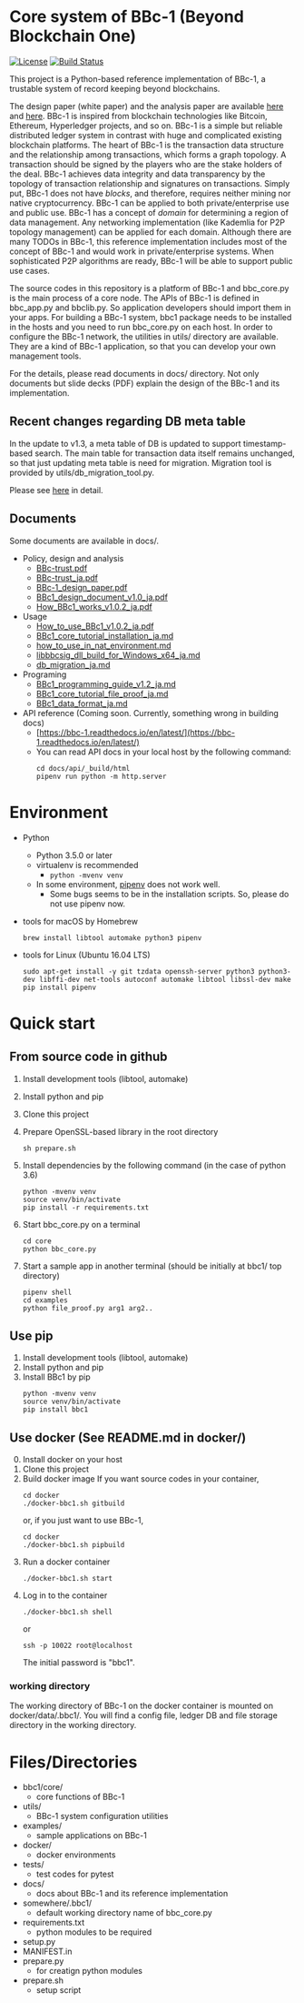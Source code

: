 Core system of BBc-1 (Beyond Blockchain One)
===========================================
[![License](https://img.shields.io/badge/License-Apache%202.0-blue.svg)](https://opensource.org/licenses/Apache-2.0)
[![Build Status](https://travis-ci.org/beyond-blockchain/bbc1.svg?branch=develop)](https://travis-ci.org/beyond-blockchain/bbc1)

This project is a Python-based reference implementation of BBc-1, a trustable system of record keeping beyond blockchains.

The design paper (white paper) and the analysis paper are available [here](https://beyond-blockchain.org/public/bbc1-design-paper.pdf) and [here](https://beyond-blockchain.org/public/bbc1-analysis.pdf). BBc-1 is inspired from blockchain technologies like Bitcoin, Ethereum, Hyperledger projects, and so on.
BBc-1 is a simple but reliable distributed ledger system in contrast with huge and complicated existing blockchain platforms.
The heart of BBc-1 is the transaction data structure and the relationship among transactions, which forms a graph topology.
A transaction should be signed by the players who are the stake holders of the deal. BBc-1 achieves data integrity and data transparency by the topology of transaction relationship and signatures on transactions. Simply put, BBc-1 does not have *blocks*, and therefore, requires neither mining nor native cryptocurrency.
BBc-1 can be applied to both private/enterprise use and public use. BBc-1 has a concept of *domain* for determining a region of data management. Any networking implementation (like Kademlia for P2P topology management) can be applied for each domain.
Although there are many TODOs in BBc-1, this reference implementation includes most of the concept of BBc-1 and would work in private/enterprise systems. When sophisticated P2P algorithms are ready, BBc-1 will be able to support public use cases.

The source codes in this repository is a platform of BBc-1 and bbc\_core.py is the main process of a core node.
The APIs of BBc-1 is defined in bbc\_app.py and bbclib.py. So application developers should import them in your apps.
 For building a BBc-1 system, bbc1 package needs to be installed in the hosts and you need to run bbc\_core.py on
 each host. In order to configure the BBc-1 network, the utilities in utils/ directory are available. They are a kind
  of BBc-1 application, so that you can develop your own management tools.


For the details, please read documents in docs/ directory. Not only documents but slide decks (PDF) explain the design of the BBc-1 and its implementation.

## Recent changes regarding DB meta table

In the update to v1.3, a meta table of DB is updated to support timestamp-based search. The main table for transaction data itself remains unchanged, so that just updating meta table is need for migration. 
Migration tool is provided by utils/db_migration_tool.py.

Please see [here](docs/db_migration_ja.md) in detail.

## Documents
Some documents are available in docs/.
* Policy, design and analysis
  * [BBc-trust.pdf](docs/BBc-trust.pdf)
  * [BBc-trust_ja.pdf](docs/BBc-trust_ja.pdf)
  * [BBc-1_design_paper.pdf](docs/BBc-1_design_paper.pdf)
  * [BBc1_design_document_v1.0_ja.pdf](docs/BBc1_design_document_v1.0_ja.pdf)
  * [How_BBc1_works_v1.0.2_ja.pdf](docs/How_BBc1_works_v1.0.2_ja.pdf)
* Usage
    * [How_to_use_BBc1_v1.0.2_ja.pdf](docs/How_to_use_BBc1_v1.0.2_ja.pdf)
    * [BBc1_core_tutorial_installation_ja.md](docs/BBc1_core_tutorial_installation_ja.md)
    * [how_to_use_in_nat_environment.md](docs/how_to_use_in_nat_environment.md)
    * [libbbcsig_dll_build_for_Windows_x64_ja.md](docs/libbbcsig_dll_build_for_Windows_x64_ja.md)
    * [db_migration_ja.md](docs/db_migration_ja.md)
* Programing
    * [BBc1_programming_guide_v1.2_ja.md](docs/BBc1_programming_guide_v1.2_ja.md)
    * [BBc1_core_tutorial_file_proof_ja.md](docs/BBc1_core_tutorial_file_proof_ja.md)
    * [BBc1_data_format_ja.md](docs/BBc1_data_format_ja.md)
* API reference (Coming soon. Currently, something wrong in building docs)
    * [https://bbc-1.readthedocs.io/en/latest/](https://bbc-1.readthedocs.io/en/latest/)
    * You can read API docs in your local host by the following command:
        ```shell
        cd docs/api/_build/html
        pipenv run python -m http.server
        ```


# Environment

* Python
    - Python 3.5.0 or later
    - virtualenv is recommended
        - ```python -mvenv venv```
    - In some environment, [pipenv](https://docs.pipenv.org) does not work well.
        - Some bugs seems to be in the installation scripts. So, please do not use pipenv now.

* tools for macOS by Homebrew
    ```
    brew install libtool automake python3 pipenv
    ```

* tools for Linux (Ubuntu 16.04 LTS)
    ```
    sudo apt-get install -y git tzdata openssh-server python3 python3-dev libffi-dev net-tools autoconf automake libtool libssl-dev make
    pip install pipenv
    ```


# Quick start

## From source code in github
1. Install development tools (libtool, automake)
2. Install python and pip
3. Clone this project
4. Prepare OpenSSL-based library in the root directory
    ```
    sh prepare.sh
    ```
5. Install dependencies by the following command (in the case of python 3.6)
    ```
    python -mvenv venv
    source venv/bin/activate
    pip install -r requirements.txt
    ```

6. Start bbc_core.py on a terminal
    ```
    cd core
    python bbc_core.py
    ```
7. Start a sample app in another terminal (should be initially at bbc1/ top directory)
    ```
    pipenv shell
    cd examples
    python file_proof.py arg1 arg2..
    ```


## Use pip
1. Install development tools (libtool, automake)
2. Install python and pip
3. Install BBc1 by pip
    ```
    python -mvenv venv
    source venv/bin/activate
    pip install bbc1
    ```

## Use docker (See README.md in docker/)
0. Install docker on your host
1. Clone this project
2. Build docker image
    If you want source codes in your container,
    ```
    cd docker
    ./docker-bbc1.sh gitbuild
    ```
    or, if you just want to use BBc-1,
    ```
    cd docker
    ./docker-bbc1.sh pipbuild
    ```
3. Run a docker container
    ```
    ./docker-bbc1.sh start
    ```
4. Log in to the container
    ```
    ./docker-bbc1.sh shell
    ```
    or
    ```
    ssh -p 10022 root@localhost
    ```
    The initial password is "bbc1".

### working directory
The working directory of BBc-1 on the docker container is mounted on docker/data/.bbc1/. You will find a config file, ledger DB and file storage directory in the working directory.


# Files/Directories
* bbc1/core/
    - core functions of BBc-1
* utils/
    - BBc-1 system configuration utilities
* examples/
    - sample applications on BBc-1
* docker/
    - docker environments
* tests/
    - test codes for pytest
* docs/
    - docs about BBc-1 and its reference implementation
* somewhere/.bbc1/
    - default working directory name of bbc_core.py
* requirements.txt
    - python modules to be required
* setup.py
* MANIFEST.in
* prepare.py
    - for creatign python modules
* prepare.sh
    - setup script
